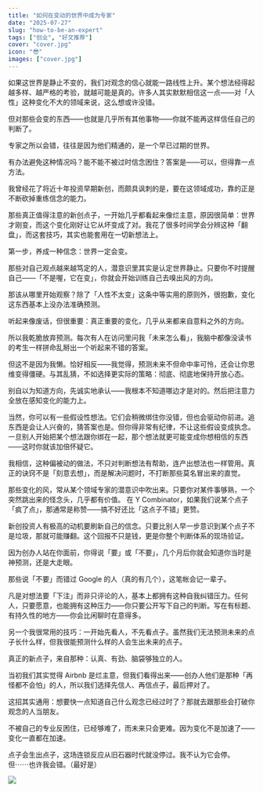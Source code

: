 ```yaml
---
title: "如何在变动的世界中成为专家"
date: "2025-07-27"
slug: "how-to-be-an-expert"
tags: ["创业", "好文推荐"]
cover: "cover.jpg"
icon: "😎"
images: ["cover.jpg"]
---
```

如果这世界是静止不变的，我们对观念的信心就能一路线性上升。某个想法经得起越多样、越严格的考验，就越可能是真的。许多人其实默默相信这一点——对「人性」这种变化不大的领域来说，这么想或许没错。



但对那些会变的东西——也就是几乎所有其他事物——你就不能再这样信任自己的判断了。



专家之所以会错，往往是因为他们精通的，是一个早已过期的世界。



有办法避免这种情况吗？能不能不被过时信念困住？答案是——可以，但得靠一点方法。



我曾经花了将近十年投资早期新创，而颇具讽刺的是，要在这领域成功，靠的正是不断砍掉重练信念的能力。



那些真正值得注意的新创点子，一开始几乎都看起来像烂主意，原因很简单：世界才刚变，而这个变化刚好让它从坏变成了对。我花了很多时间学会分辨这种「翻盘」，而这套技巧，其实也能套用在一切新想法上。



第一步，养成一种信念：世界一定会变。



那些对自己观点越来越笃定的人，潜意识里其实是认定世界静止。只要你不时提醒自己——「不是喔，它在变」，你就会开始训练自己去嗅出风的方向。



那该从哪里开始观察？除了「人性不太变」这条中等实用的原则外，很抱歉，变化这东西基本上没办法准确预测。



听起来像废话，但很重要：真正重要的变化，几乎从来都来自意料之外的方向。



所以我乾脆放弃预测。每次有人在访问里问我「未来怎么看」，我脑中都像没读书的考生一样拼命乱掰出一个听起来不错的答案。



但这不是因为我懒。恰好相反——我觉得，预测未来不但命中率可怜，还会让你思维变得僵硬。与其乱猜，不如选择更实际的策略：彻底、彻底地保持开放心态。



别自以为知道方向，先诚实地承认——我根本不知道哪边才是对的。然后把注意力全放在感知变化的能力上。



当然，你可以有一些假设性想法。它们会稍微绑住你没错，但也会驱动你前进。追东西是会让人兴奋的，猜答案也是。但你得非常有纪律，不让这些假设变成执念。
一旦别人开始把某个想法跟你绑在一起，那个想法就更可能变成你想相信的东西——这时你就该加倍怀疑它。



我相信，这种偏被动的做法，不只对判断想法有帮助，连产出想法也一样管用。真正的诀窍不是「刻意去想」，而是解决问题时，不打断那些莫名冒出来的直觉。



那些变化的风，常从某个领域专家的潜意识中吹出来。只要你对某件事够熟，一个突然跳出来的怪念头，几乎都有价值。
在 Y Combinator，如果我们说某个点子「疯了点」，那通常是称赞——搞不好还比「这点子不错」更赞。



新创投资人有极高的动机要刷新自己的信念。只要比别人早一步意识到某个点子不是垃圾，那就可能赚翻。这个回报不只是钱，更是你整个判断体系的现场验证。



因为创办人站在你面前，你得说「要」或「不要」，几个月后你就会知道你当时是神预测，还是大走眼。



那些说「不要」而错过 Google 的人（真的有几个），这笔帐会记一辈子。



凡是对想法要「下注」而非只评论的人，基本上都拥有这种自我纠错压力。任何人，只要愿意，也能拥有这种压力——你只要公开写下自己的判断。写在有标题、有持久性的地方——你会比闲聊时在意得多。



另一个我很常用的技巧：一开始先看人，不先看点子。虽然我们无法预测未来的点子长什么样，但我很能预测什么样的人会生出未来的点子。



真正的新点子，来自那种：认真、有劲、脑袋够独立的人。



当初我们其实觉得 Airbnb 是烂主意，但我们看得出来——创办人他们是那种「再怪都不会怕」的人，所以我们选择先信人、再信点子，最后押对了。



这招其实通用：想要快一点知道自己什么观念已经过时了？那就去跟那些会打破你观念的人当朋友。



不被自己的专业反困住，已经够难了，而未来只会更难。因为变化不是加速了——变化一直都在加速。



点子会生出点子，这场连锁反应从旧石器时代就没停过。我不认为它会停。
但⋯⋯也许我会错。（最好是）




![](https://prod-files-secure.s3.us-west-2.amazonaws.com/112d0858-5090-4d34-a606-b75eb8d65fd2/46476355-9cf3-4e99-9b7a-3531bc426380/1000202064.png?X-Amz-Algorithm=AWS4-HMAC-SHA256&X-Amz-Content-Sha256=UNSIGNED-PAYLOAD&X-Amz-Credential=ASIAZI2LB46663W6X7PM%2F20251023%2Fus-west-2%2Fs3%2Faws4_request&X-Amz-Date=20251023T161722Z&X-Amz-Expires=3600&X-Amz-Security-Token=IQoJb3JpZ2luX2VjEJD%2F%2F%2F%2F%2F%2F%2F%2F%2F%2FwEaCXVzLXdlc3QtMiJHMEUCIQC2ZEb6tpAaZN0lTADQU9X6pxr8X2Cma2JVT%2ByCDK8AGgIgbP2WFOyB7RQalpD21z0B8nSTJ0RN4D9sSaqkNU%2FCBD8q%2FwMISRAAGgw2Mzc0MjMxODM4MDUiDFo45n%2FrLB7NWA4ugircA04dT7O%2Fq8gSEmotKAbrGNkNyLsSpYLUQo6H%2F11dU07%2BaopjFO9%2FRVu47j3v9tRlU96eQfP5j6FqqpwQ9fj%2FzpxOzd0lgRxTkMDSiTuyCfasFzNN4uyIbl13B97IlHnWYAGI3Vqfe3YZj8DtJoco0A8i%2B7byUNQvNBr7swTy4T57a4quXICr60YQUGI5QrLeEdnP7XR%2FJ3UU0aaFkqm14H%2F85c5go%2Fr34iqTPZiFOu9kIw%2F2RuGDCrbHgk%2BmnOwn8hkQoEdRnFhpZYz1Y28pDnhyEFHVzsZSTO4WpbdTBAR76naXr4lioKj2L%2BJLVb6sdxCpKUMIig8M6k5ftANmhbOknDAJzkrT8BgMTZqPmJqT3SDXrz%2BDm3hTGksXvxoYkkuMgJg36ji16rnXv4kqqrOAyt00AfM55zFet6YgIk%2BhUerG6o97p9ioN0aQ5brty%2FoBxUQVlpmNAham%2BubGWG63dyJvksxRwimXrj73dlXonIAAvdHs2ocS0MRKwpqOoZtUsIgJK0Tc43LhwAKNKQkpI9YnH24AGV%2FUNb5W9OOUzUjqlFII374YSITXIZfPW%2FttCEdhtXYJvjINOTbvxWaqhqYEGsnni8ejgFITSgkm51fdRA6LYurhgjhQMMOb6ccGOqUBpHFFqsAe1WdMfqZwNhXfnSKKZz20QkmlT0VUOun1qrHHjTYwD4%2FDqtfqK8qOWLjc5HjIQUOeBJEEBaUeNFbZmEor7r5GW0PrtsToh9iuVlwX1snHU%2FhGQ4JHyOUADIn9NbEP6Cn%2BVWasAyrh%2B4BfqNjcoABpDTgthdsnDWM8mbfRQTB7xFnBLi6VjWQMuKu2kUOjUSyQKZx2tMdITZLs6Y9X%2Fyqj&X-Amz-Signature=baad556e1ce6cc8801733dd0fd57fe83e4f5a44ae82f3e854707d4c0c0e1416f&X-Amz-SignedHeaders=host&x-amz-checksum-mode=ENABLED&x-id=GetObject)

